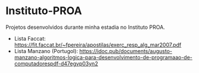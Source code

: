 # Instituto-PROA
 Projetos desenvolvidos durante minha estadia no Instituto PROA.

 * Lista Faccat: https://fit.faccat.br/~fpereira/apostilas/exerc_resp_alg_mar2007.pdf
 * Lista Manzano (Portugol): https://idoc.pub/documents/augusto-manzano-algoritmos-logica-para-desenvolvimento-de-programaao-de-computadorespdf-d47egvp03yn2
